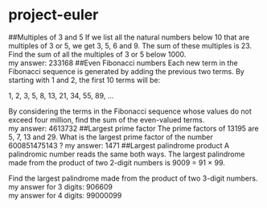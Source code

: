 # project-euler
##Multiples of 3 and 5
If we list all the natural numbers below 10 that are multiples of 3 or 5, we get 3, 5, 6 and 9. The sum of these multiples is 23.
Find the sum of all the multiples of 3 or 5 below 1000.<br />
my answer: 233168
##Even Fibonacci numbers
Each new term in the Fibonacci sequence is generated by adding the previous two terms. By starting with 1 and 2, the first 10 terms will be:

1, 2, 3, 5, 8, 13, 21, 34, 55, 89, ...

By considering the terms in the Fibonacci sequence whose values do not exceed four million, find the sum of the even-valued terms.<br />
my answer: 4613732
##Largest prime factor
The prime factors of 13195 are 5, 7, 13 and 29.
What is the largest prime factor of the number 600851475143 ?
my answer: 1471
##Largest palindrome product
A palindromic number reads the same both ways. The largest palindrome made from the product of two 2-digit numbers is 9009 = 91 × 99.

Find the largest palindrome made from the product of two 3-digit numbers.<br />
my answer for 3 digits: 906609<br />
my answer for 4 digits: 99000099

